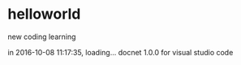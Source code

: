 # helloworld
new coding learning

in 2016-10-08 11:17:35, loading...
docnet 1.0.0 for visual studio code
